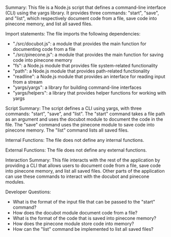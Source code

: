 Summary:
This file is a Node.js script that defines a command-line interface (CLI) using the yargs library. It provides three commands: "start", "save", and "list", which respectively document code from a file, save code into pinecone memory, and list all saved files. 

Import statements:
The file imports the following dependencies:
- "./src/docubot.js": a module that provides the main function for documenting code from a file
- "./src/pinecone.js": a module that provides the main function for saving code into pinecone memory
- "fs": a Node.js module that provides file system-related functionality
- "path": a Node.js module that provides path-related functionality
- "readline": a Node.js module that provides an interface for reading input from a stream
- "yargs/yargs": a library for building command-line interfaces
- "yargs/helpers": a library that provides helper functions for working with yargs

Script Summary:
The script defines a CLI using yargs, with three commands: "start", "save", and "list". The "start" command takes a file path as an argument and uses the docubot module to document the code in the file. The "save" command uses the pinecone module to save code into pinecone memory. The "list" command lists all saved files.

Internal Functions:
The file does not define any internal functions.

External Functions:
The file does not define any external functions.

Interaction Summary:
This file interacts with the rest of the application by providing a CLI that allows users to document code from a file, save code into pinecone memory, and list all saved files. Other parts of the application can use these commands to interact with the docubot and pinecone modules.

Developer Questions:
- What is the format of the input file that can be passed to the "start" command?
- How does the docubot module document code from a file?
- What is the format of the code that is saved into pinecone memory?
- How does the pinecone module store code into memory?
- How can the "list" command be implemented to list all saved files?